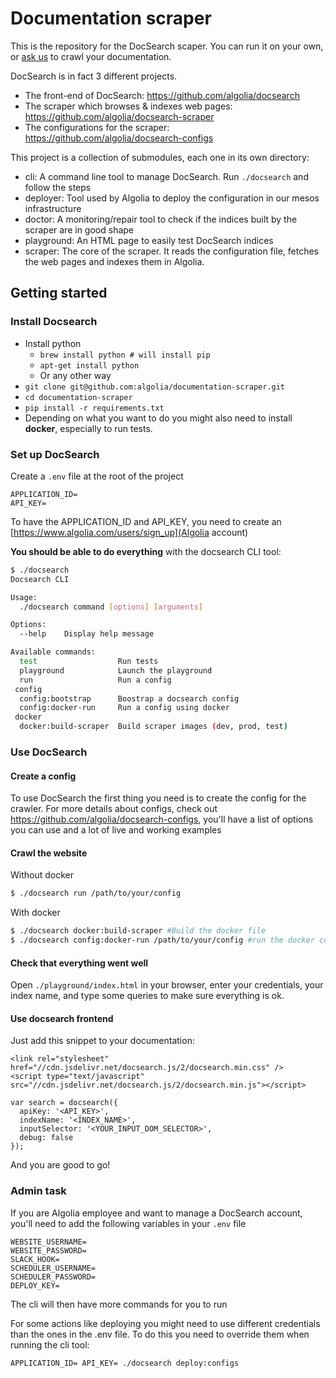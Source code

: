 # Documentation scraper

This is the repository for the DocSearch scaper. You can run it on your own, or [ask us](https://community.algolia.com/docsearch/) to crawl your documentation. 

DocSearch is in fact 3 different projects.
* The front-end of DocSearch: https://github.com/algolia/docsearch
* The scraper which browses & indexes web pages: https://github.com/algolia/docsearch-scraper
* The configurations for the scraper: https://github.com/algolia/docsearch-configs

This project is a collection of submodules, each one in its own directory:
* cli: A command line tool to manage DocSearch. Run `./docsearch` and follow the steps
* deployer: Tool used by Algolia to deploy the configuration in our mesos infrastructure
* doctor: A monitoring/repair tool to check if the indices built by the scraper are in good shape
* playground: An HTML page to easily test DocSearch indices
* scraper: The core of the scraper. It reads the configuration file, fetches the web pages and indexes them in Algolia.


## Getting started

### Install Docsearch

- Install python
  - `brew install python # will install pip`
  - `apt-get install python`
  - Or any other way 
- `git clone git@github.com:algolia/documentation-scraper.git`
- `cd documentation-scraper`
- `pip install -r requirements.txt`
- Depending on what you want to do you might also need to install **docker**, especially to run tests.

### Set up DocSearch

Create a `.env` file at the root of the project

```
APPLICATION_ID=
API_KEY=
```

To have the APPLICATION_ID and API_KEY, you need to create an [https://www.algolia.com/users/sign_up](Algolia account)

**You should be able to do everything** with the docsearch CLI tool:

```sh
$ ./docsearch
Docsearch CLI

Usage:
  ./docsearch command [options] [arguments]

Options:
  --help    Display help message

Available commands:
  test                  Run tests
  playground            Launch the playground
  run                   Run a config
 config
  config:bootstrap      Boostrap a docsearch config
  config:docker-run     Run a config using docker
 docker
  docker:build-scraper  Build scraper images (dev, prod, test)
```

### Use DocSearch

#### Create a config

To use DocSearch the first thing you need is to create the config for the crawler.
For more details about configs, check out https://github.com/algolia/docsearch-configs,
you'll have a list of options you can use and a lot of live and working examples

#### Crawl the website

Without docker

```sh
$ ./docsearch run /path/to/your/config
```

With docker

```sh
$ ./docsearch docker:build-scraper #Build the docker file
$ ./docsearch config:docker-run /path/to/your/config #run the docker container
```

#### Check that everything went well

Open `./playground/index.html` in your browser, enter your credentials, your index name, and type some queries
to make sure everything is ok.

#### Use docsearch frontend

Just add this snippet to your documentation:

```
<link rel="stylesheet" href="//cdn.jsdelivr.net/docsearch.js/2/docsearch.min.css" />
<script type="text/javascript" src="//cdn.jsdelivr.net/docsearch.js/2/docsearch.min.js"></script>

var search = docsearch({
  apiKey: '<API_KEY>',
  indexName: '<INDEX_NAME>',
  inputSelector: '<YOUR_INPUT_DOM_SELECTOR>',
  debug: false
});
```

And you are good to go!

### Admin task

If you are Algolia employee and want to manage a DocSearch account,
you'll need to add the following variables in your `.env` file

```
WEBSITE_USERNAME=
WEBSITE_PASSWORD=
SLACK_HOOK=
SCHEDULER_USERNAME=
SCHEDULER_PASSWORD=
DEPLOY_KEY=
```

The cli will then have more commands for you to run

For some actions like deploying you might need to use different credentials than the ones in the .env file.
To do this you need to override them when running the cli tool:

```
APPLICATION_ID= API_KEY= ./docsearch deploy:configs
```
